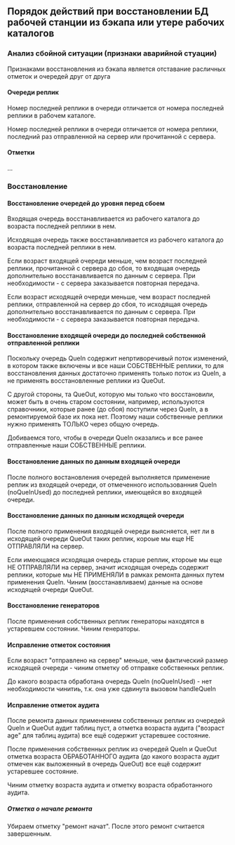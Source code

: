 ## Порядок действий при восстановлении БД рабочей станции из бэкапа или утере рабочих каталогов


### Анализ сбойной ситуации (признаки аварийной стуации)

Признаками восстановления из бэкапа является отставание расличных отметок и очередей друг от друга


#### Очереди реплик

Номер последней реплики в очереди отличается от номера последней реплики в рабочем каталоге.

Номер последней реплики в очереди отличается от номера реплики, последний раз отправленной на сервер или прочитанной с сервера.


#### Отметки

...


### Восстановление


#### Восстановление очередей до уровня перед сбоем

Входящая очередь восстанавливается из рабочего каталога до возраста последней реплики в нем.

Исходящая очередь также восстанавливается из рабочего каталога до возраста последней реплики в нем.

Если возраст входящей очереди меньше, чем возраст последней реплики, прочитанной с сервера до сбоя,
то входящая очередь дополнительно восстанавливается по данным с сервера.
При необходимости - с сервера заказывается повторная передача.

Если возраст исходящей очереди меньше, чем возраст последней реплики, отправленной на сервер до сбоя,
то исходящая очередь дополнительно восстанавливается по данным с сервера.
При необходимости - с сервера заказывается повторная передача.


#### Восстановление входящей очереди до последней собственной отправленной реплики

Поскольку очередь QueIn содержит непртиворечивый поток изменений, в котором также включены и все наши СОБСТВЕННЫЕ реплики,
то для восстановления данных достаточно применять только поток из QueIn, а не применять восстановленные реплики из QueOut.

С другой стороны, та QueOut, которую мы только что восстановили, может быть в очень старом состоянии, например,
используются справочники, которые ранее (до сбоя) поступили через QueIn, а в ремонтируемой базе их пока нет.
Поэтому наши собственные реплики нужно применять ТОЛЬКО через общую очередь.

Добиваемся того, чтобы в очереди QueIn оказались и все ранее отправленные наши СОБСТВЕННЫЕ реплики.


#### Восстановление данных по данным входящей очереди

После полного востановления очередей выполняется применение реплик из входящей очереди, от отмеченного использованния QueIn (noQueInUsed)
до последней реплики, имеющейся во входящей очереди.


#### Восстановление данных по данным исходящей очереди

После полного применения входящей очереди выясняется, нет ли в исходящей очереди QueOut таких реплик, короые мы еще НЕ ОТПРАВЛЯЛИ на сервер.

Если имеющаяся исходящая очередь старше реплик, ктороые мы еще НЕ ОТПРАВЛЯЛИ на сервер, значит исходящая очередь
содержит реплики, которые мы НЕ ПРИМЕНЯЛИ в рамках ремонта данных путем применения QueIn.
Чиним (восстанавливаем) данные на основе исходящей очереди QueOut.


#### Восстановление генераторов

После применения собственных реплик генераторы находятся в устаревшем состоянии.
Чиним генераторы.


#### Исправление отметок состояния

Если возраст "отправлено на сервер" меньше, чем фактический размер исходящей очереди - чиним отметку об отправке собственных реплик.

До какого возраста обработана очередь QueIn (noQueInUsed) - нет необходимости чинитиь, т.к. она уже сдвинута вызовом handleQueIn


#### Исправление отметок аудита

После ремонта данных применением собственных реплик из очередей QueIn и QueOut
аудит таблиц пуст, а отметка возраста аудита ("возраст age" для таблиц аудита) все ещё содержит устаревшее состояние.

После применения собственных реплик из очередей QueIn и QueOut отметка возраста ОБРАБОТАННОГО аудита
(до какого возраста аудит отмечен как выложенный в очередь QueOut) все ещё содержит устаревшее состояние.

Чиним отметку возраста аудита и отметку возраста обработанного аудита.


##### Отметка о начале ремонта

Убираем отметку "ремонт начат". После этого ремонт считается завершенным.
